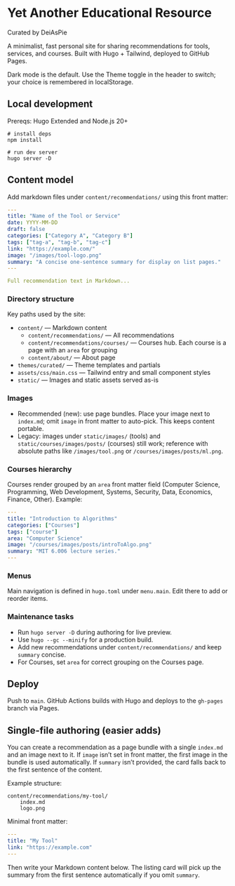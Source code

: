 # Yet Another Educational Resource

Curated by DeiAsPie

A minimalist, fast personal site for sharing recommendations for tools, services, and courses. Built with Hugo + Tailwind, deployed to GitHub Pages.

Dark mode is the default. Use the Theme toggle in the header to switch; your choice is remembered in localStorage.

## Local development

Prereqs: Hugo Extended and Node.js 20+

```fish
# install deps
npm install

# run dev server
hugo server -D
```

## Content model

Add markdown files under `content/recommendations/` using this front matter:

```yaml
---
title: "Name of the Tool or Service"
date: YYYY-MM-DD
draft: false
categories: ["Category A", "Category B"]
tags: ["tag-a", "tag-b", "tag-c"]
link: "https://example.com/"
image: "/images/tool-logo.png"
summary: "A concise one-sentence summary for display on list pages."
---

Full recommendation text in Markdown...
```

### Directory structure

Key paths used by the site:

- `content/` — Markdown content
	- `content/recommendations/` — All recommendations
	- `content/recommendations/courses/` — Courses hub. Each course is a page with an `area` for grouping
	- `content/about/` — About page
- `themes/curated/` — Theme templates and partials
- `assets/css/main.css` — Tailwind entry and small component styles
- `static/` — Images and static assets served as-is

### Images

- Recommended (new): use page bundles. Place your image next to `index.md`; omit `image` in front matter to auto-pick. This keeps content portable.
- Legacy: images under `static/images/` (tools) and `static/courses/images/posts/` (courses) still work; reference with absolute paths like `/images/tool.png` or `/courses/images/posts/ml.png`.

### Courses hierarchy

Courses render grouped by an `area` front matter field (Computer Science, Programming, Web Development, Systems, Security, Data, Economics, Finance, Other). Example:

```yaml
---
title: "Introduction to Algorithms"
categories: ["Courses"]
tags: ["course"]
area: "Computer Science"
image: "/courses/images/posts/introToAlgo.png"
summary: "MIT 6.006 lecture series."
---
```

### Menus

Main navigation is defined in `hugo.toml` under `menu.main`. Edit there to add or reorder items.

### Maintenance tasks

- Run `hugo server -D` during authoring for live preview.
- Use `hugo --gc --minify` for a production build.
- Add new recommendations under `content/recommendations/` and keep `summary` concise.
- For Courses, set `area` for correct grouping on the Courses page.

## Deploy

Push to `main`. GitHub Actions builds with Hugo and deploys to the `gh-pages` branch via Pages.

## Single-file authoring (easier adds)

You can create a recommendation as a page bundle with a single `index.md` and an image next to it. If `image` isn’t set in front matter, the first image in the bundle is used automatically. If `summary` isn’t provided, the card falls back to the first sentence of the content.

Example structure:

```
content/recommendations/my-tool/
	index.md
	logo.png
```

Minimal front matter:

```yaml
---
title: "My Tool"
link: "https://example.com"
---
```

Then write your Markdown content below. The listing card will pick up the summary from the first sentence automatically if you omit `summary`.